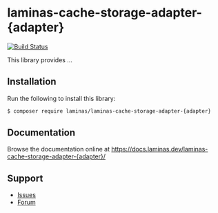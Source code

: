 # laminas-cache-storage-adapter-{adapter}

[![Build Status](https://github.com/laminas/laminas-cache-storage-adapter-{adapter}/actions/workflows/continuous-integration.yml/badge.svg)](https://github.com/laminas/laminas-cache-storage-adapter-{adapter}/actions/workflows/continuous-integration.yml)

This library provides …

## Installation

Run the following to install this library:

```bash
$ composer require laminas/laminas-cache-storage-adapter-{adapter}
```

## Documentation

Browse the documentation online at https://docs.laminas.dev/laminas-cache-storage-adapter-{adapter}/

## Support

* [Issues](https://github.com/laminas/laminas-cache-storage-adapter-{adapter}/issues/)
* [Forum](https://discourse.laminas.dev/)
